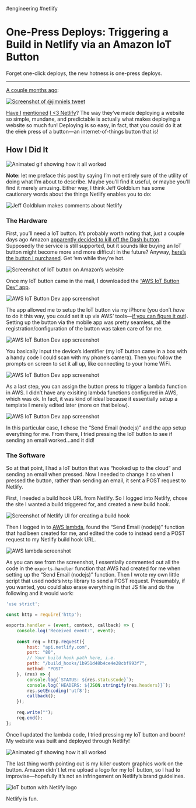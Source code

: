 #engineering #netlify

# One-Press Deploys: Triggering a Build in Netlify via an Amazon IoT Button

Forget one-click deploys, the new hotness is one-press deploys. 

---

[A couple months ago](https://twitter.com/jimniels/status/1065309175549476865):

[![Screenshot of @jimniels tweet](https://cdn.jim-nielsen.com/blog/2019/aws-iot-tweet.jpg)](https://twitter.com/jimniels/status/1065309175549476865)

[Have I](https://blog.jim-nielsen.com/2018/bookmarklet-deploys-with-netlify/) [mentioned](https://blog.jim-nielsen.com/2018/pathnames-to-subdomains/) [I <3 Netlify](https://twitter.com/jimniels/status/1054726634052468736)? The way they’ve made deploying a website so simple, mundane, and predictable is actually what makes deploying a website so much fun! Deploying is so easy, in fact, that you could do it at the ~~click~~ press of a button—an internet-of-things button that is! 

## How I Did It

![Animated gif showing how it all worked](https://cdn.jim-nielsen.com/blog/2019/aws-iot-button-magic.gif)

**Note:** let me preface this post by saying I’m not entirely sure of the utility of doing what I’m about to describe. Maybe you’ll find it useful, or maybe you’ll find it merely amusing. Either way, I think Jeff Goldblum has some cautionary words about the things Netlify enables you to do:

![Jeff Goldblum makes comments about Netlify](https://cdn.jim-nielsen.com/blog/2019/aws-iot-netlify-goldblum.jpg)

### The Hardware

First, you’ll need a IoT button. It’s probably worth noting that, just a couple days ago Amazon [apparently decided to kill off the Dash button](https://www.fastcompany.com/90314115/amazon-is-about-to-take-even-more-of-your-money-and-you-wont-even-notice). Supposedly the service is still supported, but it sounds like buying an IoT button might become more and more difficult in the future? Anyway, [here’s the button I purchased](https://www.amazon.com/1st-Generation-AWS-IoT-Button/dp/B01C7WE5WM/ref=sr_1_4). Get ‘em while they’re hot.

![Screenshot of IoT button on Amazon’s website](https://cdn.jim-nielsen.com/blog/2019/aws-iot-dash-button-purchase-page.jpg)

Once my IoT button came in the mail, I downloaded the [“AWS IoT Button Dev” app](https://itunes.apple.com/us/app/aws-iot-button-dev/id1178216626?mt=8).

![AWS IoT Button Dev app screenshot](https://cdn.jim-nielsen.com/blog/2019/aws-iot-app-screenshot-1.png)

The app allowed me to setup the IoT button via my iPhone (you don’t *have* to do it this way, you could set it up via AWS’ tools—[if you can figure it out](https://docs.aws.amazon.com/iot/latest/developerguide/what-is-aws-iot.html)). Setting up the button via the mobile app was pretty seamless, all the registration/configuration of the button was taken care of for me.

![AWS IoT Button Dev app screenshot](https://cdn.jim-nielsen.com/blog/2019/aws-iot-app-screenshot-3.png)

You basically input the device’s identifier (my IoT button came in a box with a handy code I could scan with my phone’s camera). Then you follow the prompts on screen to set it all up, like connecting to your home WiFi.

![AWS IoT Button Dev app screenshot](https://cdn.jim-nielsen.com/blog/2019/aws-iot-app-screenshot-2.png)

As a last step, you can assign the button press to trigger a lambda function in AWS. I didn’t have any exisiting lambda functions configured in AWS, which was ok. In fact, it was kind of ideal because it essentially setup a template I merely edited later (more on that below).

![AWS IoT Button Dev app screenshot](https://cdn.jim-nielsen.com/blog/2019/aws-iot-app-screenshot-4.png)

In this particular case, I chose the “Send Email (nodejs)” and the app  setup everything for me. From there, I tried pressing the IoT button to see if sending an email worked...and it did! 

### The Software

So at that point, I had a IoT button that was “hooked up to the cloud” and sending an email when pressed. Now I needed to change it so when I pressed the button, rather than sending an email, it sent a POST request to Netlify.

First, I needed a build hook URL from Netlify. So I logged into Netlify, chose the site I wanted a build triggered for, and created a new build hook.

![Screenshot of Netlify UI for creating a build hook](https://cdn.jim-nielsen.com/blog/2019/aws-iot-netlify-build-hook.jpg)

Then I logged in to [AWS lambda](https://aws.amazon.com/lambda/), found the “Send Email (nodejs)” function that had been created for me, and edited the code to instead send a POST request to my Netlify build hook URL.

![AWS lambda screenshot](https://cdn.jim-nielsen.com/blog/2019/aws-iot-functions-ui.png)

As you can see from the screenshot, I essentially commented out all the code in the `exports.handler` function that AWS had created for me when setting up the “Send Email (nodejs)” function. Then I wrote my own little script that used node’s `http` library to send a POST request. Presumably, if you wanted, you could also erase everything in that JS file and do the following and it would work:

```js
'use strict';

const http = require('http');

exports.handler = (event, context, callback) => {
    console.log('Received event:', event);
    
    const req = http.request({
        host: "api.netlify.com",
        port: "80",
        // Your build hook path here, i.e.
        path: "/build_hooks/1b951d48b4ce4e28cbf993f7",
        method: "POST"
    }, (res) => {
        console.log(`STATUS: ${res.statusCode}`);
        console.log(`HEADERS: ${JSON.stringify(res.headers)}`);
        res.setEncoding('utf8');
        callback();
    });
    
    req.write("");
    req.end();
};
```

Once I updated the lambda code, I tried pressing my IoT button and boom! My website was built and deployed through Netlify! 

![Animated gif showing how it all worked](https://cdn.jim-nielsen.com/blog/2019/aws-iot-button-magic.gif)

The last thing worth pointing out is my killer custom graphics work on the button. Amazon didn't let me upload a logo for my IoT button, so I had to improvise—hopefully it’s not an infringement on Netlify’s brand guidelines.

![IoT button with Netlify logo](https://cdn.jim-nielsen.com/blog/2019/aws-iot-dash-button-netlify.jpg)

Netlify is fun.
